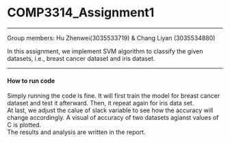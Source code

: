 # COMP3314_Assignment1
***
Group members: Hu Zhenwei(3035533719) & Chang Liyan (3035534880)

In this assignment, we implement SVM algorithm to classify the given datasets, i.e., breast cancer dataset and iris dataset.
***
#### How to run code
Simply running the code is fine. It will first train the model for breast cancer dataset and test it afterward. Then, it repeat again for iris data set.  
At last, we adjust the calue of slack variable to see how the accuracy will change accordingly. A visual of accuracy of two datasets agianst values of C is plotted.  
The results and analysis are written in the report.
